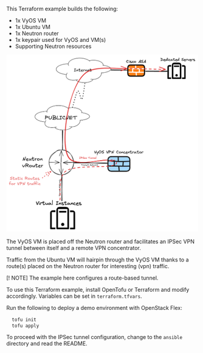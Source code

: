 This Terraform example builds the following:

- 1x VyOS VM
- 1x Ubuntu VM
- 1x Neutron router
- 1x keypair used for VyOS and VM(s)
- Supporting Neutron resources

![VyOS in OpenStack Flex](assets/vyos.png)

The VyOS VM is placed off the Neutron router and facilitates
an IPSec VPN tunnel between itself and a remote VPN concentrator.

Traffic from the Ubuntu VM will hairpin through the VyOS VM
thanks to a route(s) placed on the Neutron router for
interesting (vpn) traffic.

[! NOTE]
The example here configures a route-based tunnel.

To use this Terraform example, install OpenTofu or Terraform and modify
accordingly. Variables can be set in `terraform.tfvars`.

Run the following to deploy a demo environment with OpenStack Flex:

```
  tofu init
  tofu apply
```

To proceed with the IPSec tunnel configuration, change to the `ansible`
directory and read the README.
